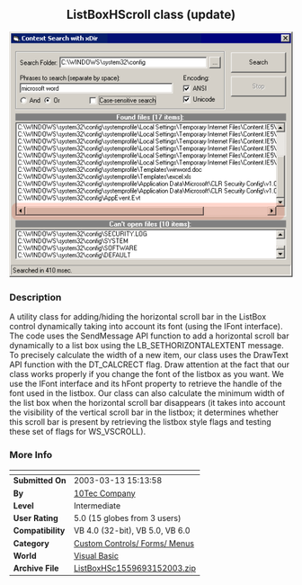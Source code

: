 ﻿<div align="center">

## ListBoxHScroll class \(update\)

<img src="PIC2003315639469938.gif">
</div>

### Description

A utility class for adding/hiding the horizontal scroll bar in the ListBox control dynamically taking into account its font (using the IFont interface). The code uses the SendMessage API function to add a horizontal scroll bar dynamically to a list box using the LB_SETHORIZONTALEXTENT message. To precisely calculate the width of a new item, our class uses the DrawText API function with the DT_CALCRECT flag. Draw attention at the fact that our class works properly if you change the font of the listbox as you want. We use the IFont interface and its hFont property to retrieve the handle of the font used in the listbox. Our class can also calculate the minimum width of the list box when the horizontal scroll bar disappears (it takes into account the visibility of the vertical scroll bar in the listbox; it determines whether this scroll bar is present by retrieving the listbox style flags and testing these set of flags for WS_VSCROLL).
 
### More Info
 


<span>             |<span>
---                |---
**Submitted On**   |2003-03-13 15:13:58
**By**             |[10Tec Company](https://github.com/Planet-Source-Code/PSCIndex/blob/master/ByAuthor/10tec-company.md)
**Level**          |Intermediate
**User Rating**    |5.0 (15 globes from 3 users)
**Compatibility**  |VB 4\.0 \(32\-bit\), VB 5\.0, VB 6\.0
**Category**       |[Custom Controls/ Forms/  Menus](https://github.com/Planet-Source-Code/PSCIndex/blob/master/ByCategory/custom-controls-forms-menus__1-4.md)
**World**          |[Visual Basic](https://github.com/Planet-Source-Code/PSCIndex/blob/master/ByWorld/visual-basic.md)
**Archive File**   |[ListBoxHSc1559693152003\.zip](https://github.com/Planet-Source-Code/10tec-company-listboxhscroll-class-update__1-44019/archive/master.zip)








